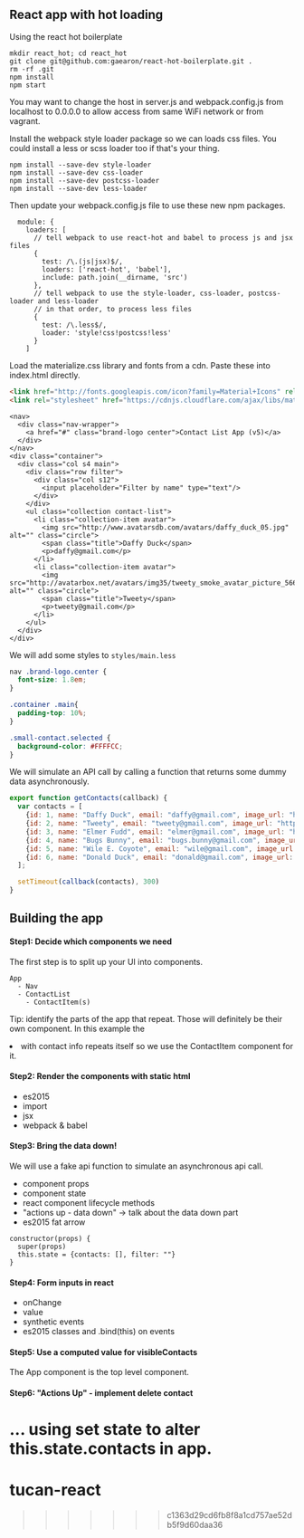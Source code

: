 
## React app with hot loading

Using the react hot boilerplate

```
mkdir react_hot; cd react_hot
git clone git@github.com:gaearon/react-hot-boilerplate.git .
rm -rf .git
npm install
npm start
```

You may want to change the host in server.js and webpack.config.js from localhost to 0.0.0.0 to allow access from same WiFi network or from vagrant.

Install the webpack style loader package so we can loads css files. You could install a less or scss loader too if that's your thing.

```
npm install --save-dev style-loader
npm install --save-dev css-loader
npm install --save-dev postcss-loader
npm install --save-dev less-loader
```

Then update your webpack.config.js file to use these new npm packages.

```
  module: {
    loaders: [
      // tell webpack to use react-hot and babel to process js and jsx files
      {
        test: /\.(js|jsx)$/,
        loaders: ['react-hot', 'babel'],
        include: path.join(__dirname, 'src')
      },
      // tell webpack to use the style-loader, css-loader, postcss-loader and less-loader
      // in that order, to process less files
      {
        test: /\.less$/,
        loader: 'style!css!postcss!less'
      }
    ]
```



Load the materialize.css library and fonts from a cdn. Paste these into index.html directly.

```html
<link href="http://fonts.googleapis.com/icon?family=Material+Icons" rel="stylesheet">
<link rel="stylesheet" href="https://cdnjs.cloudflare.com/ajax/libs/materialize/0.97.6/css/materialize.min.css">
```

```
<nav>
  <div class="nav-wrapper">
    <a href="#" class="brand-logo center">Contact List App (v5)</a>
  </div>
</nav>
<div class="container">
  <div class="col s4 main">
    <div class="row filter">
      <div class="col s12">
        <input placeholder="Filter by name" type="text"/>
      </div>
    </div>
    <ul class="collection contact-list">
      <li class="collection-item avatar">
        <img src="http://www.avatarsdb.com/avatars/daffy_duck_05.jpg" alt="" class="circle">
        <span class="title">Daffy Duck</span>
        <p>daffy@gmail.com</p>
      </li>
      <li class="collection-item avatar">
        <img src="http://avatarbox.net/avatars/img35/tweety_smoke_avatar_picture_56672.jpg" alt="" class="circle">
        <span class="title">Tweety</span>
        <p>tweety@gmail.com</p>
      </li>
    </ul>
  </div>
</div>
```

We will add some styles to `styles/main.less`

```css
nav .brand-logo.center {
  font-size: 1.8em;
}

.container .main{
  padding-top: 10%;
}

.small-contact.selected {
  background-color: #FFFFCC;
}
```

We will simulate an API call by calling a function that returns some dummy data asynchronously.

```js
export function getContacts(callback) {
  var contacts = [
    {id: 1, name: "Daffy Duck", email: "daffy@gmail.com", image_url: "http://www.avatarsdb.com/avatars/daffy_duck_05.jpg"},
    {id: 2, name: "Tweety", email: "tweety@gmail.com", image_url: "http://avatarbox.net/avatars/img35/tweety_smoke_avatar_picture_56672.jpg"},
    {id: 3, name: "Elmer Fudd", email: "elmer@gmail.com", image_url: "http://vignette3.wikia.nocookie.net/cnfantasyschedules/images/8/88/Elmer_Fudd_(Looney_Tunes).png"},
    {id: 4, name: "Bugs Bunny", email: "bugs.bunny@gmail.com", image_url: "http://static.comicvine.com/uploads/original/6/62058/2013735-59654_bugs_bunny.jpg"},
    {id: 5, name: "Wile E. Coyote", email: "wile@gmail.com", image_url: "https://38.media.tumblr.com/avatar_0442287fea85_128.png"},
    {id: 6, name: "Donald Duck", email: "donald@gmail.com", image_url: "http://www.avatarsdb.com/avatars/donald_duck_01.gif"},
  ];

  setTimeout(callback(contacts), 300)
}
```

## Building the app


#### Step1: Decide which components we need

The first step is to split up your UI into components.

```
App
  - Nav
  - ContactList
    - ContactItem(s)
```

Tip: identify the parts of the app that repeat. Those will definitely be their own component. In this example the <li> with contact info repeats itself so we use the ContactItem component for it.

#### Step2: Render the components with static html

- es2015
- import
- jsx
- webpack & babel

#### Step3: Bring the data down!

We will use a fake api function to simulate an asynchronous api call.

- component props
- component state
- react component lifecycle methods
- "actions up - data down" -> talk about the data down part
- es2015 fat arrow

```
constructor(props) {
  super(props)
  this.state = {contacts: [], filter: ""}
}
```

#### Step4: Form inputs in react

- onChange
- value
- synthetic events
- es2015 classes and .bind(this) on events

#### Step5: Use a computed value for visibleContacts

The App component is the top level component.

#### Step6: "Actions Up" - implement delete contact

... using set state to alter this.state.contacts in app.
=======
# tucan-react
>>>>>>> c1363d29cd6fb8f8a1cd757ae52db5f9d60daa36
